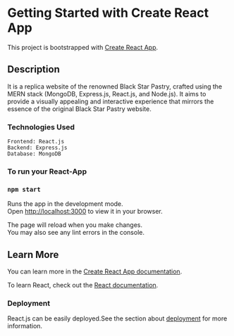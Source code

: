 # Getting Started with Create React App

This project is bootstrapped with [Create React App](https://github.com/facebook/create-react-app).

## Description

It is a replica website of the renowned Black Star Pastry, crafted using the MERN stack (MongoDB, Express.js, React.js, and Node.js). It aims to provide a visually appealing and interactive experience that mirrors the essence of the original Black Star Pastry website.

### Technologies Used

    Frontend: React.js
    Backend: Express.js
    Database: MongoDB

### To run your React-App

### `npm start`

Runs the app in the development mode.\
Open [http://localhost:3000](http://localhost:3000) to view it in your browser.

The page will reload when you make changes.\
You may also see any lint errors in the console.

## Learn More

You can learn more in the [Create React App documentation](https://facebook.github.io/create-react-app/docs/getting-started).

To learn React, check out the [React documentation](https://reactjs.org/).

### Deployment

React.js can be easily deployed.See the section about [deployment](https://facebook.github.io/create-react-app/docs/deployment) for more information.
